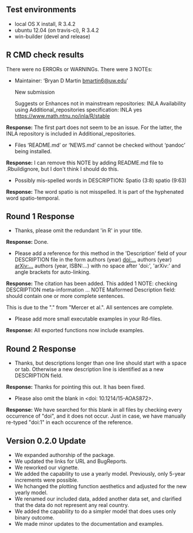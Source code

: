 ## Test environments
* local OS X install, R 3.4.2
* ubuntu 12.04 (on travis-ci), R 3.4.2
* win-builder (devel and release)

## R CMD check results
There were no ERRORs or WARNINGs. There were 3 NOTEs:

* Maintainer: ‘Bryan D Martin <bmartin6@uw.edu>’

  New submission

  Suggests or Enhances not in mainstream repositories:
    INLA 
  Availability using Additional_repositories specification:
    INLA   yes   https://www.math.ntnu.no/inla/R/stable
  
**Response:** The first part does not seem to be an issue. For the latter, the INLA repository is included in Additional_repositories.

* Files ‘README.md’ or ‘NEWS.md’ cannot be checked without ‘pandoc’ being installed.

**Response:** I can remove this NOTE by adding README.md file to .Rbuildignore, but I don't think I should do this.

* Possibly mis-spelled words in DESCRIPTION:
  Spatio (3:8)
  spatio (9:63)
  
**Response:** The word spatio is not misspelled. It is part of the hyphenated word spatio-temporal.

## Round 1 Response

* Thanks, please omit the redundant 'in R' in your title.

**Response:** Done.

* Please add a reference for this method in the 'Description' field of your DESCRIPTION file in the form
  authors (year) <doi:...>
  authors (year) <arXiv:...>
  authors (year, ISBN:...)
  with no space after 'doi:', 'arXiv:' and angle brackets for auto-linking.
  
**Response:** The citation has been added. This added 1 NOTE:
checking DESCRIPTION meta-information ... NOTE
Malformed Description field: should contain one or more complete sentences.

This is due to the "." from "Mercer et al.". All sentences are complete.
  
* Please add more small executable examples in your Rd-files.

**Response:** All exported functions now include examples.

## Round 2 Response

* Thanks, but descriptions longer than one line should start with a space or tab. Otherwise a new description line is identified as a new DESCRIPTION field.

**Response:** Thanks for pointing this out. It has been fixed.

* Please also omit the blank in <doi: 10.1214/15-AOAS872>.

**Response:** We have searched for this blank in all files by checking every occurrence of "doi", and it does not occur. Just in case, we have manually re-typed  "doi:1" in each occurence of the reference.

## Version 0.2.0 Update

* We expanded authorship of the package.
* We updated the links for URL and BugReports.
* We reworked our vignette.
* We added the capability to use a yearly model. Previously, only 5-year increments were possible.
* We hchanged the plotting function aesthetics and adjusted for the new yearly model. 
* We renamed our included data, added another data set, and clarified that the data do not represent any real country.
* We added the capability to do a simpler model that does uses only binary outcome.
* We made minor updates to the documentation and examples.

